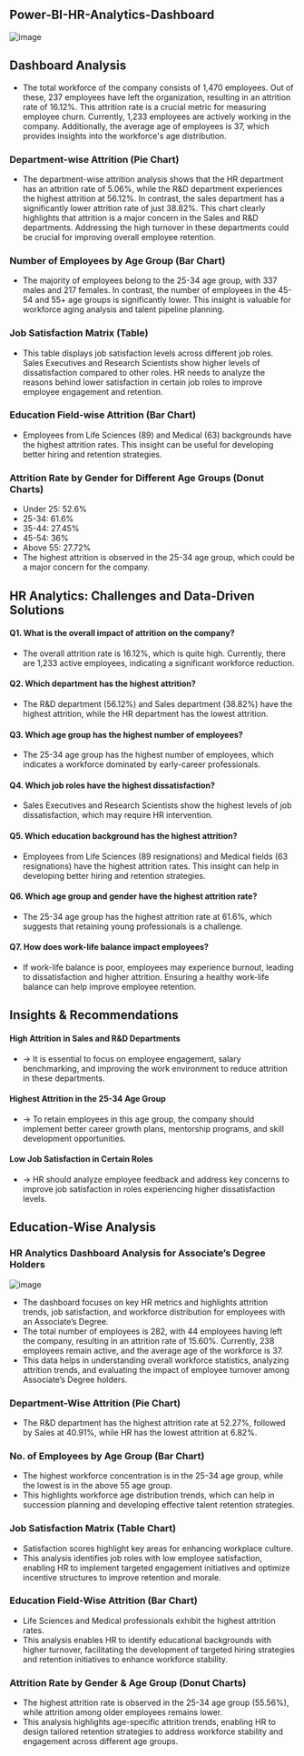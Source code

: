 ## Power-BI-HR-Analytics-Dashboard

![image](https://github.com/user-attachments/assets/bd585c03-2ec1-4b8f-8230-d5767eed0dab)

## Dashboard Analysis
* The total workforce of the company consists of 1,470 employees. Out of these, 237 employees have left the organization, resulting in an attrition rate of 16.12%. This attrition rate is a 
crucial metric for measuring employee churn. Currently, 1,233 employees are actively working in the company. Additionally, the average age of employees is 37, which provides insights into 
the workforce's age distribution.

### Department-wise Attrition (Pie Chart)

* The department-wise attrition analysis shows that the HR department has an attrition rate of 5.06%, while the R&D department experiences the highest attrition at 56.12%. In contrast, the sales department has a significantly lower attrition rate of just 38.82%. This chart clearly highlights that attrition is a major concern in the Sales and R&D departments. Addressing the high turnover in these departments could be crucial for improving overall employee retention.

### Number of Employees by Age Group (Bar Chart)
* The majority of employees belong to the 25-34 age group, with 337 males and 217 females. In contrast, the number of employees in the 45-54 and 55+ age groups is significantly lower. This insight is valuable for workforce aging analysis and talent pipeline planning.

### Job Satisfaction Matrix (Table)
* This table displays job satisfaction levels across different job roles. Sales Executives and Research Scientists show higher levels of dissatisfaction compared to other roles. HR needs to analyze the reasons behind lower satisfaction in certain job roles to improve employee engagement and retention.

### Education Field-wise Attrition (Bar Chart)
* Employees from Life Sciences (89) and Medical (63) backgrounds have the highest attrition rates. This insight can be useful for developing better hiring and retention strategies.

### Attrition Rate by Gender for Different Age Groups (Donut Charts)
* Under 25: 52.6%
* 25-34: 61.6%
* 35-44: 27.45%
* 45-54: 36%
* Above 55: 27.72%
* The highest attrition is observed in the 25-34 age group, which could be a major concern for the company.

## HR Analytics: Challenges and Data-Driven Solutions
  
#### Q1. What is the overall impact of attrition on the company?
* The overall attrition rate is 16.12%, which is quite high. Currently, there are 1,233 active employees, indicating a significant workforce reduction.
#### Q2. Which department has the highest attrition?
* The R&D department (56.12%) and Sales department (38.82%) have the highest attrition, while the HR department has the lowest attrition.
#### Q3. Which age group has the highest number of employees?
* The 25-34 age group has the highest number of employees, which indicates a workforce dominated by early-career professionals.
#### Q4. Which job roles have the highest dissatisfaction?
* Sales Executives and Research Scientists show the highest levels of job dissatisfaction, which may require HR intervention.
#### Q5. Which education background has the highest attrition?
* Employees from Life Sciences (89 resignations) and Medical fields (63 resignations) have the highest attrition rates. This insight can help in developing better hiring and retention strategies.
#### Q6. Which age group and gender have the highest attrition rate?
* The 25-34 age group has the highest attrition rate at 61.6%, which suggests that retaining young professionals is a challenge.
#### Q7. How does work-life balance impact employees?
* If work-life balance is poor, employees may experience burnout, leading to dissatisfaction and higher attrition. Ensuring a healthy work-life balance can help improve employee retention.

## Insights & Recommendations
#### High Attrition in Sales and R&D Departments
* → It is essential to focus on employee engagement, salary benchmarking, and improving the work environment to reduce attrition in these departments.
#### Highest Attrition in the 25-34 Age Group
* → To retain employees in this age group, the company should implement better career growth plans, mentorship programs, and skill development opportunities.
#### Low Job Satisfaction in Certain Roles
* → HR should analyze employee feedback and address key concerns to improve job satisfaction in roles experiencing higher dissatisfaction levels.



## Education-Wise Analysis

### HR Analytics Dashboard Analysis for Associate’s Degree Holders

![image](https://github.com/user-attachments/assets/7cfcb03a-cd68-483f-8f37-2f9b038b66b5)

* The dashboard focuses on key HR metrics and highlights attrition trends, job satisfaction, and workforce distribution for employees with an Associate’s Degree. 
* The total number of employees is 282, with 44 employees having left the company, resulting in an attrition rate of 15.60%. Currently, 238 employees remain active, and the average age of the workforce is 37.
* This data helps in understanding overall workforce statistics, analyzing attrition trends, and evaluating the impact of employee turnover among Associate’s Degree holders.

### Department-Wise Attrition (Pie Chart)
* The R&D department has the highest attrition rate at 52.27%, followed by Sales at 40.91%, while HR has the lowest attrition at 6.82%.

### No. of Employees by Age Group (Bar Chart)
* The highest workforce concentration is in the 25-34 age group, while the lowest is in the above 55 age group.
* This highlights workforce age distribution trends, which can help in succession planning and developing effective talent retention strategies.

### Job Satisfaction Matrix (Table Chart)
* Satisfaction scores highlight key areas for enhancing workplace culture.
* This analysis identifies job roles with low employee satisfaction, enabling HR to implement targeted engagement initiatives and optimize incentive structures to improve retention and morale.

### Education Field-Wise Attrition (Bar Chart)
* Life Sciences and Medical professionals exhibit the highest attrition rates.
* This analysis enables HR to identify educational backgrounds with higher turnover, facilitating the development of targeted hiring strategies and retention initiatives to enhance workforce stability.

###  Attrition Rate by Gender & Age Group (Donut Charts)
* The highest attrition rate is observed in the 25-34 age group (55.56%), while attrition among older employees remains lower.
* This analysis highlights age-specific attrition trends, enabling HR to design tailored retention strategies to address workforce stability and engagement across different age groups.
